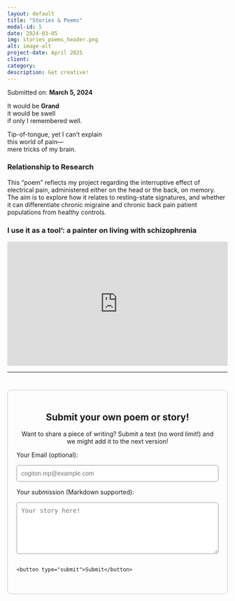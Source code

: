 ```yaml
---
layout: default
title: "Stories & Poems"
modal-id: 5
date: 2024-03-05
img: stories_poems_header.png
alt: image-alt
project-date: April 2025
client:
category:
description: Get creative!
---
```


<div class="max-w-3xl mx-auto p-6">

  <div class="text-center">
    <p class="text-sm text-gray-500 mt-1">Submitted on: <strong>March 5, 2024</strong></p>
    <div class="prose prose-lg">
      <p>It would be <strong>Grand</strong><br>
      it would be swell<br>
      if only I remembered well.</p>
      <p>Tip-of-tongue, yet I can’t explain<br>
      this world of pain—<br>
      mere tricks of my brain.</p>
    </div>

  <section class="mt-6">
    <h3 class="text-xl font-semibold mb-2">Relationship to Research</h3>
    <p class="text-gray-700 leading-relaxed">
      This “poem” reflects my project regarding the interruptive effect of electrical pain, administered either on the head or the back, on memory.
      The aim is to explore how it relates to resting-state signatures, and whether it can differentiate chronic migraine and chronic back pain 
      patient populations from healthy controls.
    </p>
  </section>

</div>

 <!-- Embedded YouTube video -->
<div class="mt-8">
  <h3 class="text-xl font-semibold mb-2 text-center">I use it as a tool’: a painter on living with schizophrenia</h3>
  <div style="position: relative; padding-bottom: 56.25%; height: 0; overflow: hidden; max-width: 100%;">
    <iframe 
      src="https://www.youtube.com/embed/xN9PbhDOS1I" 
      style="position: absolute; top: 0; left: 0; width: 100%; height: 100%;" 
      frameborder="0" 
      allow="autoplay; encrypted-media; gyroscope; picture-in-picture"
      allowfullscreen>
    </iframe>
  </div>
</div>


<!-- SUBMISSION BOX -->
<hr class="quiz-separator">

<div class="submission-section">
  <h2 style="text-align:center;">Submit your own poem or story!</h2>
  <p style="text-align:center;">Want to share a piece of writing? Submit a text (no word limit!) and we might add it to the next version!</p>

  <form action="https://formspree.io/f/YOUR_FORM_ID" method="POST" class="submission-form">
    <label for="email">Your Email (optional):</label>
    <input type="email" name="email" id="email" placeholder="cogiton.mp@example.com">
    <label for="message">Your submission (Markdown supported):</label>
    <textarea name="message" id="message" rows="6" placeholder="Your story here!"></textarea>

    <button type="submit">Submit</button>
  </form>
</div>

<!-- SUBMISSION STYLES -->
<style>
.submission-section {
  max-width: 700px;
  margin: 40px auto;
  padding: 20px;
  border: 1px solid #ccc;
  border-radius: 8px;
}
.submission-form {
  display: flex;
  flex-direction: column;
  gap: 15px;
}
.submission-form input,
.submission-form textarea {
  width: 100%;
  padding: 10px;
  border: 1px solid #999;
  border-radius: 5px;
  font-size: 14px;
}
.submission-form button {
  width: fit-content;
  padding: 10px 20px;
  background-color: #008CBA;
  color: white;
  border: none;
  border-radius: 5px;
  cursor: pointer;
}
.submission-form button:hover {
  background-color: #005f8c;
}
</style>


